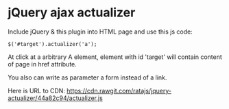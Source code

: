jQuery ajax actualizer
======

Include jQuery & this plugin into HTML page and use this js code:

   `$('#target').actualizer('a');`

At click at a arbitrary A element, element with id 'target' will contain content of page in href attribute.

You also can write as parameter a form instead of a link.

Here is URL to CDN: https://cdn.rawgit.com/ratajs/jquery-actualizer/44a82c94/actualizer.js
